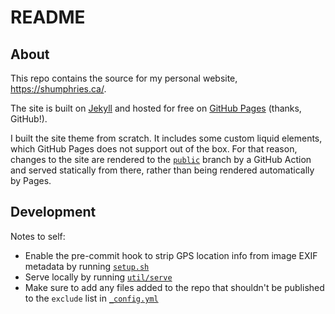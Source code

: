 # README

## About

This repo contains the source for my personal website, https://shumphries.ca/.

The site is built on [Jekyll](https://github.com/jekyll/jekyll) and hosted for free on [GitHub Pages](https://pages.github.com/) (thanks, GitHub!).

I built the site theme from scratch. It includes some custom liquid elements, which GitHub Pages does not support out of the box. For that reason, changes to the site are rendered to the [`public`](https://github.com/sjahu/sjahu.github.io/tree/public) branch by a GitHub Action and served statically from there, rather than being rendered automatically by Pages.

## Development

Notes to self:
- Enable the pre-commit hook to strip GPS location info from image EXIF metadata by running [`setup.sh`](https://github.com/sjahu/sjahu.github.io/blob/main/setup.sh)
- Serve locally by running [`util/serve`](https://github.com/sjahu/sjahu.github.io/blob/main/util/serve)
- Make sure to add any files added to the repo that shouldn't be published to the `exclude` list in [`_config.yml`](https://github.com/sjahu/sjahu.github.io/blob/main/_config.yml)